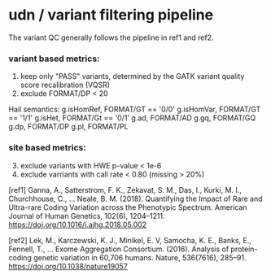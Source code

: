 # udn / variant filtering pipeline

The variant QC generally follows the pipeline in ref1 and ref2.

### variant based metrics:
1. keep only "PASS" variants, determined by the GATK variant quality score recalibration (VQSR)
2. exclude FORMAT/DP < 20


Hail semantics:
g.isHomRef, FORMAT/GT == '0/0'
g.isHomVar, FORMAT/GT == '1/1'
g.isHet, FORMAT/Gt == '0/1'
g.ad, FORMAT/AD
g.gq, FORMAT/GQ
g.dp, FORMAT/DP
g.pl, FORMAT/PL

### site based metrics: 
3. exclude variants with HWE p-value < 1e-6
4. exclude varriants with call rate < 0.80 (missing > 20%)



[ref1] Ganna, A., Satterstrom, F. K., Zekavat, S. M., Das, I., Kurki, M. I., Churchhouse, C., … Neale, B. M. (2018). Quantifying the Impact of Rare and Ultra-rare Coding Variation across the Phenotypic Spectrum. American Journal of Human Genetics, 102(6), 1204–1211. https://doi.org/10.1016/j.ajhg.2018.05.002

[ref2] Lek, M., Karczewski, K. J., Minikel, E. V, Samocha, K. E., Banks, E., Fennell, T., … Exome Aggregation Consortium. (2016). Analysis of protein-coding genetic variation in 60,706 humans. Nature, 536(7616), 285–91. https://doi.org/10.1038/nature19057
